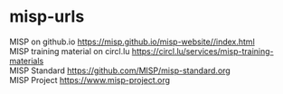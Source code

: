 # misp-urls

MISP on github.io  https://misp.github.io/misp-website//index.html  
MISP training material on circl.lu  https://circl.lu/services/misp-training-materials  
MISP Standard  https://github.com/MISP/misp-standard.org  
MISP Project  https://www.misp-project.org  
